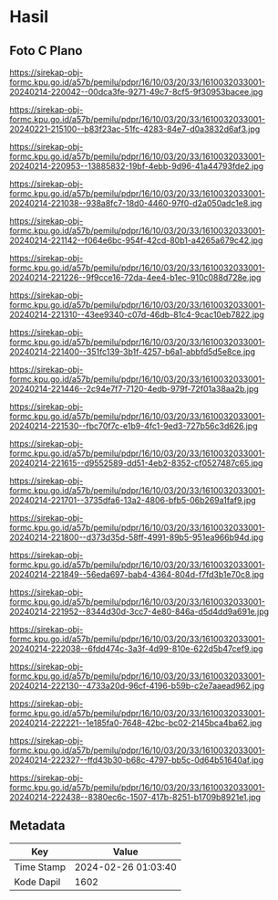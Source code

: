 # Hasil

## Foto C Plano

https://sirekap-obj-formc.kpu.go.id/a57b/pemilu/pdpr/16/10/03/20/33/1610032033001-20240214-220042--00dca3fe-9271-49c7-8cf5-9f30953bacee.jpg

https://sirekap-obj-formc.kpu.go.id/a57b/pemilu/pdpr/16/10/03/20/33/1610032033001-20240221-215100--b83f23ac-51fc-4283-84e7-d0a3832d6af3.jpg

https://sirekap-obj-formc.kpu.go.id/a57b/pemilu/pdpr/16/10/03/20/33/1610032033001-20240214-220953--13885832-19bf-4ebb-9d96-41a44793fde2.jpg

https://sirekap-obj-formc.kpu.go.id/a57b/pemilu/pdpr/16/10/03/20/33/1610032033001-20240214-221038--938a8fc7-18d0-4460-97f0-d2a050adc1e8.jpg

https://sirekap-obj-formc.kpu.go.id/a57b/pemilu/pdpr/16/10/03/20/33/1610032033001-20240214-221142--f064e6bc-954f-42cd-80b1-a4265a679c42.jpg

https://sirekap-obj-formc.kpu.go.id/a57b/pemilu/pdpr/16/10/03/20/33/1610032033001-20240214-221226--9f9cce16-72da-4ee4-b1ec-910c088d728e.jpg

https://sirekap-obj-formc.kpu.go.id/a57b/pemilu/pdpr/16/10/03/20/33/1610032033001-20240214-221310--43ee9340-c07d-46db-81c4-9cac10eb7822.jpg

https://sirekap-obj-formc.kpu.go.id/a57b/pemilu/pdpr/16/10/03/20/33/1610032033001-20240214-221400--351fc139-3b1f-4257-b6a1-abbfd5d5e8ce.jpg

https://sirekap-obj-formc.kpu.go.id/a57b/pemilu/pdpr/16/10/03/20/33/1610032033001-20240214-221446--2c94e7f7-7120-4edb-979f-72f01a38aa2b.jpg

https://sirekap-obj-formc.kpu.go.id/a57b/pemilu/pdpr/16/10/03/20/33/1610032033001-20240214-221530--fbc70f7c-e1b9-4fc1-9ed3-727b56c3d626.jpg

https://sirekap-obj-formc.kpu.go.id/a57b/pemilu/pdpr/16/10/03/20/33/1610032033001-20240214-221615--d9552589-dd51-4eb2-8352-cf0527487c65.jpg

https://sirekap-obj-formc.kpu.go.id/a57b/pemilu/pdpr/16/10/03/20/33/1610032033001-20240214-221701--3735dfa6-13a2-4806-bfb5-06b269a1faf9.jpg

https://sirekap-obj-formc.kpu.go.id/a57b/pemilu/pdpr/16/10/03/20/33/1610032033001-20240214-221800--d373d35d-58ff-4991-89b5-951ea966b94d.jpg

https://sirekap-obj-formc.kpu.go.id/a57b/pemilu/pdpr/16/10/03/20/33/1610032033001-20240214-221849--56eda697-bab4-4364-804d-f7fd3b1e70c8.jpg

https://sirekap-obj-formc.kpu.go.id/a57b/pemilu/pdpr/16/10/03/20/33/1610032033001-20240214-221952--8344d30d-3cc7-4e80-846a-d5d4dd9a691e.jpg

https://sirekap-obj-formc.kpu.go.id/a57b/pemilu/pdpr/16/10/03/20/33/1610032033001-20240214-222038--6fdd474c-3a3f-4d99-810e-622d5b47cef9.jpg

https://sirekap-obj-formc.kpu.go.id/a57b/pemilu/pdpr/16/10/03/20/33/1610032033001-20240214-222130--4733a20d-96cf-4196-b59b-c2e7aaead962.jpg

https://sirekap-obj-formc.kpu.go.id/a57b/pemilu/pdpr/16/10/03/20/33/1610032033001-20240214-222221--1e185fa0-7648-42bc-bc02-2145bca4ba62.jpg

https://sirekap-obj-formc.kpu.go.id/a57b/pemilu/pdpr/16/10/03/20/33/1610032033001-20240214-222327--ffd43b30-b68c-4797-bb5c-0d64b51640af.jpg

https://sirekap-obj-formc.kpu.go.id/a57b/pemilu/pdpr/16/10/03/20/33/1610032033001-20240214-222438--8380ec6c-1507-417b-8251-b1709b8921e1.jpg


## Metadata

| Key        | Value               |
| ---------- | ------------------- |
| Time Stamp | 2024-02-26 01:03:40 |
| Kode Dapil | 1602                |



